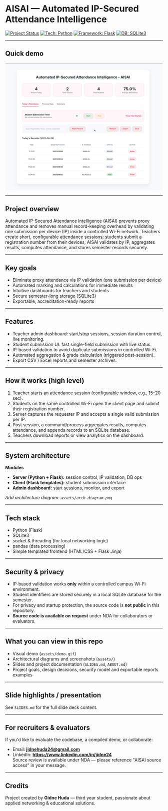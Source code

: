 # AISAI — Automated IP-Secured Attendance Intelligence

[![Project Status](https://img.shields.io/badge/status-proof%20of%20concept-blue)](https://github.com/yourusername/AISAI)
[![Tech: Python](https://img.shields.io/badge/Python-3.11-blue)](https://www.python.org/)
[![Framework: Flask](https://img.shields.io/badge/Flask-▲-black)](https://flask.palletsprojects.com/)
[![DB: SQLite3](https://img.shields.io/badge/SQLite3-lightgrey)](https://www.sqlite.org/)

---

## Quick demo
![demo](assets/AISAI.gif)

---

## Project overview
Automated IP-Secured Attendance Intelligence (AISAI) prevents proxy attendance and removes manual record-keeping overhead by validating one submission per device (IP) inside a controlled Wi-Fi network. Teachers create short, configurable attendance sessions; students submit a registration number from their devices; AISAI validates by IP, aggregates results, computes attendance, and stores semester records securely.

---

## Key goals
-  Eliminate proxy attendance via IP validation (one submission per device)  
-  Automated marking and calculations for immediate results  
-  Intuitive dashboards for teachers and students  
-  Secure semester-long storage (SQLite3)  
-  Exportable, accreditation-ready reports

---

## Features
- Teacher admin dashboard: start/stop sessions, session duration control, live monitoring.  
- Student submission UI: fast single-field submission with live status.  
- IP-based validation to avoid duplicate submissions in controlled Wi-Fi.  
- Automated aggregation & grade calculation (triggered post-session).  
- Export CSV / Excel reports and semester archives.

---

## How it works (high level)
1. Teacher starts an attendance session (configurable window, e.g., 15–20 sec).  
2. Students on the same controlled Wi-Fi open the client page and submit their registration number.  
3. Server captures the requester IP and accepts a single valid submission per IP.  
4. Post session, a command/process aggregates results, computes attendance, and appends records to an SQLite database.  
5. Teachers download reports or view analytics on the dashboard.

---

## System architecture
**Modules**
- **Server (Python + Flask):** session control, IP validation, DB ops  
- **Client (Flask templates):** student submission interface  
- **Admin dashboard:** start sessions, monitor, and export

_Add architecture diagram: `assets/arch-diagram.png`_

---

## Tech stack
- Python (Flask)  
- SQLite3  
- socket & threading (for local networking logic)  
- pandas (data processing)  
- Simple templated frontend (HTML/CSS + Flask Jinja)

---

## Security & privacy
- IP-based validation works **only** within a controlled campus Wi-Fi environment.  
- Student identifiers are stored securely in a local SQLite database for the semester.  
- For privacy and startup protection, the source code is **not public** in this repository.  
- **Source code is available on request** under NDA for collaborators or evaluators.

---

## What you can view in this repo
- Visual demo (`assets/demo.gif`)  
- Architectural diagrams and screenshots (`assets/`)  
- Slides and project documentation (`SLIDES.md`, `ABOUT.md`)  
- Project goals, design decisions, security model and exportable reports examples

---

## Slide highlights / presentation
See `SLIDES.md` for the full slide deck content.

---

## For recruiters & evaluators
If you'd like to evaluate the codebase, a compiled demo, or collaborate:
- Email: **jidnehuda24@gmail.com**  
- LinkedIn: **https://www.linkedin.com/in/jidne24**  
Source review is available under NDA — please reference "AISAI source access" in your message.

---

## Credits
Project created by **Gidne Huda** — third year student, passionate about applied networking & educational solutions.
